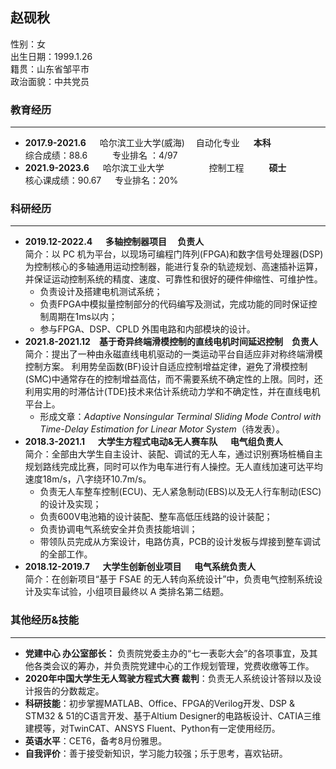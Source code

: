 ## 赵砚秋

性别：女   
出生日期：1999.1.26   
籍贯：山东省邹平市   
政治面貌：中共党员

### 教育经历
*** 
- **2017.9-2021.6** &#8195; 哈尔滨工业大学(威海)&#8195; 自动化专业 &#8195; **本科**     
  综合成绩：88.6 &#8195; &#8195; 专业排名 ：4/97
- **2021.9-2023.6** &#8195; 哈尔滨工业大学 &#8195; &#8195; &#8195;&#8195; 控制工程 &#8195; &#8195; **硕士**  
  核心课成绩：90.67 &#8195; 专业排名：20%

### 科研经历
***

- **2019.12-2022.4 &#8195; 多轴控制器项目  &#8195;负责人**  
简介：以 PC 机为平台，以现场可编程门阵列(FPGA)和数字信号处理器(DSP)为控制核心的多轴通用运动控制器，能进行复杂的轨迹规划、高速插补运算，并保证运动控制系统的精度、速度、可靠性和很好的硬件伸缩性、可维护性。  
  - 负责设计及搭建电机测试系统；   
  - 负责FPGA中模拟量控制部分的代码编写及测试，完成功能的同时保证控制周期在1ms以内；  
  - 参与FPGA、DSP、CPLD 外围电路和内部模块的设计。  
- **2021.8-2021.12&#8195;基于奇异终端滑模控制的直线电机时间延迟控制&#8195;负责人**  
简介：提出了一种由永磁直线电机驱动的一类运动平台自适应非对称终端滑模控制方案。 利用势垒函数(BF)设计自适应控制增益定律，避免了滑模控制(SMC)中通常存在的控制增益高估，而不需要系统不确定性的上限。同时，还利用实用的时滞估计(TDE)技术来估计系统动力学和不确定性，并在直线电机平台上。  
  - 形成文章：*Adaptive Nonsingular Terminal Sliding Mode Control with Time-Delay Estimation for Linear Motor System*（待发表）。
- **2018.3-2021.1   &#8195;  大学生方程式电动&无人赛车队 &#8195; 电气组负责人**  
简介：全部由大学生自主设计、装配、调试的无人车，通过识别赛场桩桶自主规划路线完成比赛，同时可以作为电车进行有人操控。无人直线加速可达平均速度18m/s，八字绕环10.7m/s。  
  - 负责无人车整车控制(ECU)、无人紧急制动(EBS)以及无人行车制动(ESC)的设计及实现；  
  - 负责600V电池箱的设计装配、整车高低压线路的设计装配；
  - 负责协调电气系统安全并负责技能培训；
  - 带领队员完成从方案设计，电路仿真，PCB的设计发板与焊接到整车调试的全部工作。
- **2018.12-2019.7  &#8195;  大学生创新创业项目  &#8195; 电气系统负责人**  
简介：在创新项目“基于 FSAE 的无人转向系统设计”中，负责电气控制系统设计及实车试验，小组项目最终以 A 类排名第二结题。

### 其他经历&技能
***

- **党建中心 办公室部长：** 负责院党委主办的“七一表彰大会”的各项事宜，及其他各类会议的筹办，并负责院党建中心的工作规划管理，党费收缴等工作。
- **2020年中国大学生无人驾驶方程式大赛 裁判**：负责无人系统设计答辩以及设计报告的分数裁定。
- **科研技能**：初步掌握MATLAB、Office、FPGA的Verilog开发、DSP & STM32 & 51的C语言开发、基于Altium Designer的电路板设计、CATIA三维建模等，对TwinCAT、ANSYS Fluent、Python有一定使用经历。
- **英语水平**：CET6，备考8月份雅思。
- **自我评价**：善于接受新知识，学习能力较强；乐于思考，喜欢钻研。

